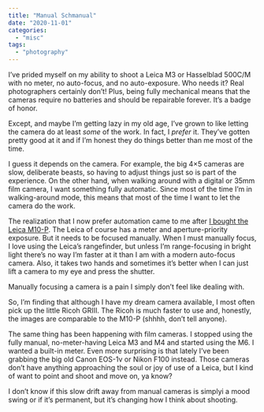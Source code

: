 ```yaml
---
title: "Manual Schmanual"
date: "2020-11-01"
categories: 
  - "misc"
tags: 
  - "photography"
---
```


I’ve prided myself on my ability to shoot a Leica M3 or Hasselblad 500C/M with no meter, no auto-focus, and no auto-exposure. Who needs it? Real photographers certainly don’t! Plus, being fully mechanical means that the cameras require no batteries and should be repairable forever. It’s a badge of honor.

Except, and maybe I’m getting lazy in my old age, I’ve grown to like letting the camera do at least _some_ of the work. In fact, I _prefer_ it. They’ve gotten pretty good at it and if I’m honest they do things better than me most of the time.

I guess it depends on the camera. For example, the big 4×5 cameras are slow, deliberate beasts, so having to adjust things just so is part of the experience. On the other hand, when walking around with a digital or 35mm film camera, I want something fully automatic. Since most of the time I’m in walking-around mode, this means that most of the time I want to let the camera do the work.

The realization that I now prefer automation came to me after [I bought the Leica M10-P](https://baty.net/2020/first-impressions-of-the-leica-m10-p/). The Leica of course has a meter and aperture-priority exposure. But it needs to be focused manually. When I must manually focus, I love using the Leica’s rangefinder, but unless I’m range-focusing in bright light there’s no way I’m faster at it than I am with a modern auto-focus camera. Also, it takes two hands and sometimes it’s better when I can just lift a camera to my eye and press the shutter.

Manually focusing a camera is a pain I simply don’t feel like dealing with.

So, I’m finding that although I have my dream camera available, I most often pick up the little Ricoh GRIII. The Ricoh is much faster to use and, honestly, the images are comparable to the M10-P (shhhh, don’t tell anyone).

The same thing has been happening with film cameras. I stopped using the fully manual, no-meter-having Leica M3 and M4 and started using the M6. I wanted a built-in meter. Even more surprising is that lately I’ve been grabbing the big old Canon EOS-1v or Nikon F100 instead. Those cameras don’t have anything approaching the soul or joy of use of a Leica, but I kind of want to point and shoot and move on, ya know?

I don’t know if this slow drift away from manual cameras is simplyi a mood swing or if it’s permanent, but it’s changing how I think about shooting.
